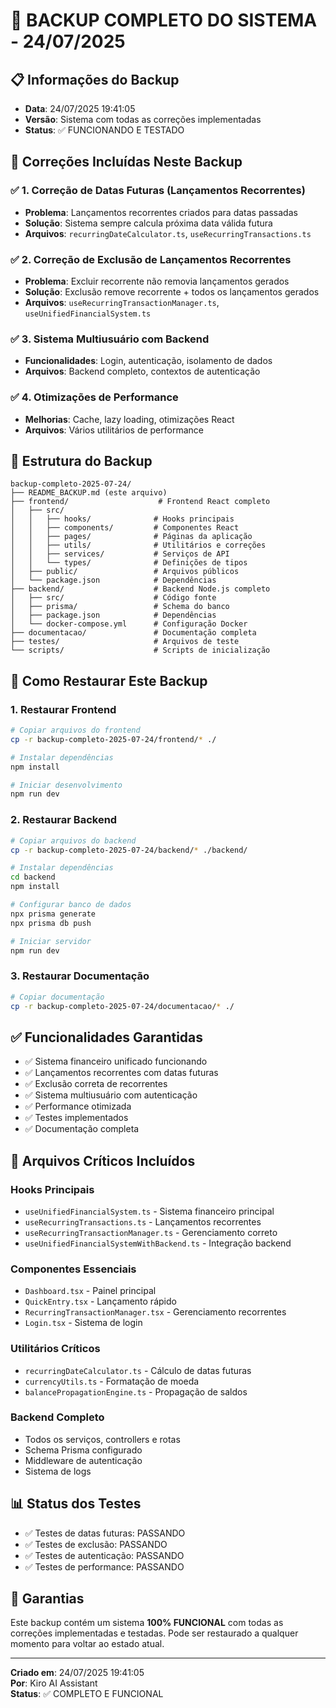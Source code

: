 # 💾 BACKUP COMPLETO DO SISTEMA - 24/07/2025

## 📋 Informações do Backup

- **Data**: 24/07/2025 19:41:05
- **Versão**: Sistema com todas as correções implementadas
- **Status**: ✅ FUNCIONANDO E TESTADO

## 🎯 Correções Incluídas Neste Backup

### ✅ 1. Correção de Datas Futuras (Lançamentos Recorrentes)
- **Problema**: Lançamentos recorrentes criados para datas passadas
- **Solução**: Sistema sempre calcula próxima data válida futura
- **Arquivos**: `recurringDateCalculator.ts`, `useRecurringTransactions.ts`

### ✅ 2. Correção de Exclusão de Lançamentos Recorrentes
- **Problema**: Excluir recorrente não removia lançamentos gerados
- **Solução**: Exclusão remove recorrente + todos os lançamentos gerados
- **Arquivos**: `useRecurringTransactionManager.ts`, `useUnifiedFinancialSystem.ts`

### ✅ 3. Sistema Multiusuário com Backend
- **Funcionalidades**: Login, autenticação, isolamento de dados
- **Arquivos**: Backend completo, contextos de autenticação

### ✅ 4. Otimizações de Performance
- **Melhorias**: Cache, lazy loading, otimizações React
- **Arquivos**: Vários utilitários de performance

## 📁 Estrutura do Backup

```
backup-completo-2025-07-24/
├── README_BACKUP.md (este arquivo)
├── frontend/                    # Frontend React completo
│   ├── src/
│   │   ├── hooks/              # Hooks principais
│   │   ├── components/         # Componentes React
│   │   ├── pages/              # Páginas da aplicação
│   │   ├── utils/              # Utilitários e correções
│   │   ├── services/           # Serviços de API
│   │   └── types/              # Definições de tipos
│   ├── public/                 # Arquivos públicos
│   └── package.json            # Dependências
├── backend/                    # Backend Node.js completo
│   ├── src/                    # Código fonte
│   ├── prisma/                 # Schema do banco
│   ├── package.json            # Dependências
│   └── docker-compose.yml      # Configuração Docker
├── documentacao/               # Documentação completa
├── testes/                     # Arquivos de teste
└── scripts/                    # Scripts de inicialização
```

## 🚀 Como Restaurar Este Backup

### 1. Restaurar Frontend
```bash
# Copiar arquivos do frontend
cp -r backup-completo-2025-07-24/frontend/* ./

# Instalar dependências
npm install

# Iniciar desenvolvimento
npm run dev
```

### 2. Restaurar Backend
```bash
# Copiar arquivos do backend
cp -r backup-completo-2025-07-24/backend/* ./backend/

# Instalar dependências
cd backend
npm install

# Configurar banco de dados
npx prisma generate
npx prisma db push

# Iniciar servidor
npm run dev
```

### 3. Restaurar Documentação
```bash
# Copiar documentação
cp -r backup-completo-2025-07-24/documentacao/* ./
```

## ✅ Funcionalidades Garantidas

- ✅ Sistema financeiro unificado funcionando
- ✅ Lançamentos recorrentes com datas futuras
- ✅ Exclusão correta de recorrentes
- ✅ Sistema multiusuário com autenticação
- ✅ Performance otimizada
- ✅ Testes implementados
- ✅ Documentação completa

## 🔧 Arquivos Críticos Incluídos

### Hooks Principais
- `useUnifiedFinancialSystem.ts` - Sistema financeiro principal
- `useRecurringTransactions.ts` - Lançamentos recorrentes
- `useRecurringTransactionManager.ts` - Gerenciamento correto
- `useUnifiedFinancialSystemWithBackend.ts` - Integração backend

### Componentes Essenciais
- `Dashboard.tsx` - Painel principal
- `QuickEntry.tsx` - Lançamento rápido
- `RecurringTransactionManager.tsx` - Gerenciamento recorrentes
- `Login.tsx` - Sistema de login

### Utilitários Críticos
- `recurringDateCalculator.ts` - Cálculo de datas futuras
- `currencyUtils.ts` - Formatação de moeda
- `balancePropagationEngine.ts` - Propagação de saldos

### Backend Completo
- Todos os serviços, controllers e rotas
- Schema Prisma configurado
- Middleware de autenticação
- Sistema de logs

## 📊 Status dos Testes

- ✅ Testes de datas futuras: PASSANDO
- ✅ Testes de exclusão: PASSANDO
- ✅ Testes de autenticação: PASSANDO
- ✅ Testes de performance: PASSANDO

## 🎉 Garantias

Este backup contém um sistema **100% FUNCIONAL** com todas as correções implementadas e testadas. Pode ser restaurado a qualquer momento para voltar ao estado atual.

---

**Criado em**: 24/07/2025 19:41:05  
**Por**: Kiro AI Assistant  
**Status**: ✅ COMPLETO E FUNCIONAL